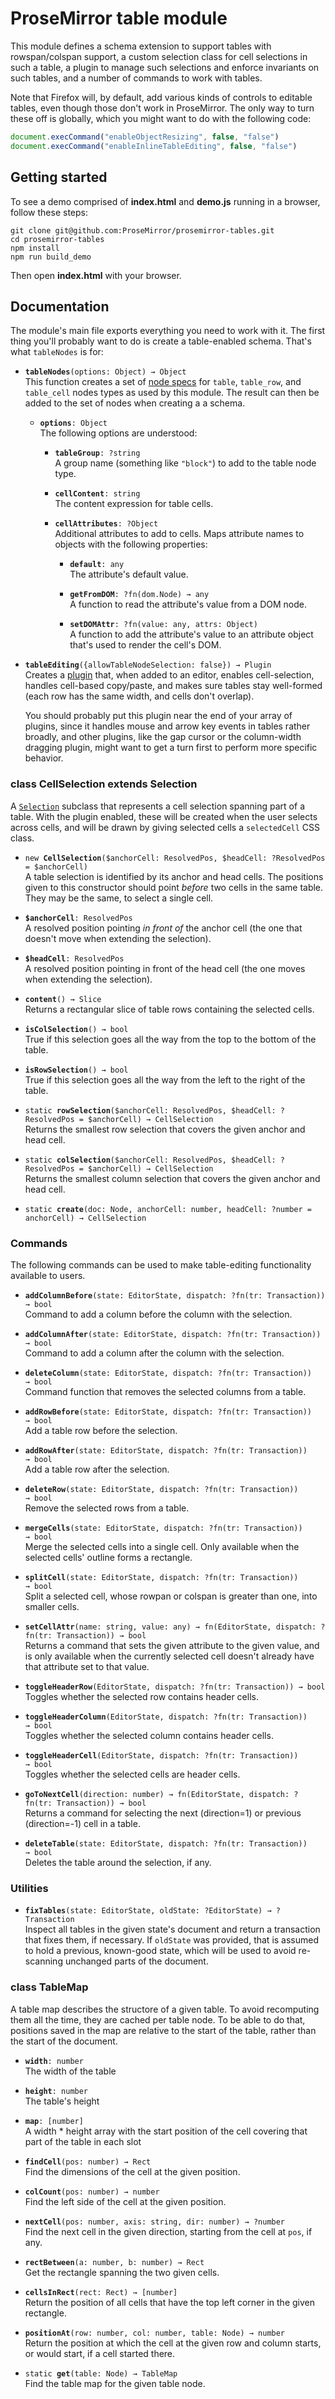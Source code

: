 # ProseMirror table module

This module defines a schema extension to support tables with
rowspan/colspan support, a custom selection class for cell selections
in such a table, a plugin to manage such selections and enforce
invariants on such tables, and a number of commands to work with
tables.

Note that Firefox will, by default, add various kinds of controls to
editable tables, even though those don't work in ProseMirror. The only
way to turn these off is globally, which you might want to do with the
following code:

```javascript
document.execCommand("enableObjectResizing", false, "false")
document.execCommand("enableInlineTableEditing", false, "false")
```

## Getting started 

To see a demo comprised of **index.html** and **demo.js** running in a browser, follow these steps:

```
git clone git@github.com:ProseMirror/prosemirror-tables.git
cd prosemirror-tables
npm install
npm run build_demo
```

Then open **index.html** with your browser. 

## Documentation

The module's main file exports everything you need to work with it.
The first thing you'll probably want to do is create a table-enabled
schema. That's what `tableNodes` is for:

 * **`tableNodes`**`(options: Object) → Object`\
   This function creates a set of [node
   specs](http://prosemirror.net/docs/ref/#model.SchemaSpec.nodes) for
   `table`, `table_row`, and `table_cell` nodes types as used by this
   module. The result can then be added to the set of nodes when
   creating a a schema.

    * **`options`**`: Object`\
      The following options are understood:

       * **`tableGroup`**`: ?string`\
         A group name (something like `"block"`) to add to the table
         node type.

       * **`cellContent`**`: string`\
         The content expression for table cells.

       * **`cellAttributes`**`: ?Object`\
         Additional attributes to add to cells. Maps attribute names to
         objects with the following properties:

          * **`default`**`: any`\
            The attribute's default value.

          * **`getFromDOM`**`: ?fn(dom.Node) → any`\
            A function to read the attribute's value from a DOM node.

          * **`setDOMAttr`**`: ?fn(value: any, attrs: Object)`\
            A function to add the attribute's value to an attribute
            object that's used to render the cell's DOM.


 * **`tableEditing`**`({allowTableNodeSelection: false}) → Plugin`\
   Creates a [plugin](http://prosemirror.net/docs/ref/#state.Plugin)
   that, when added to an editor, enables cell-selection, handles
   cell-based copy/paste, and makes sure tables stay well-formed (each
   row has the same width, and cells don't overlap).

   You should probably put this plugin near the end of your array of
   plugins, since it handles mouse and arrow key events in tables
   rather broadly, and other plugins, like the gap cursor or the
   column-width dragging plugin, might want to get a turn first to
   perform more specific behavior.


### class CellSelection extends Selection

A [`Selection`](http://prosemirror.net/docs/ref/#state.Selection)
subclass that represents a cell selection spanning part of a table.
With the plugin enabled, these will be created when the user
selects across cells, and will be drawn by giving selected cells a
`selectedCell` CSS class.

 * `new `**`CellSelection`**`($anchorCell: ResolvedPos, $headCell: ?ResolvedPos = $anchorCell)`\
   A table selection is identified by its anchor and head cells. The
   positions given to this constructor should point _before_ two
   cells in the same table. They may be the same, to select a single
   cell.

 * **`$anchorCell`**`: ResolvedPos`\
   A resolved position pointing _in front of_ the anchor cell (the one
   that doesn't move when extending the selection).

 * **`$headCell`**`: ResolvedPos`\
   A resolved position pointing in front of the head cell (the one
   moves when extending the selection).

 * **`content`**`() → Slice`\
   Returns a rectangular slice of table rows containing the selected
   cells.

 * **`isColSelection`**`() → bool`\
   True if this selection goes all the way from the top to the
   bottom of the table.

 * **`isRowSelection`**`() → bool`\
   True if this selection goes all the way from the left to the
   right of the table.

 * `static `**`rowSelection`**`($anchorCell: ResolvedPos, $headCell: ?ResolvedPos = $anchorCell) → CellSelection`\
   Returns the smallest row selection that covers the given anchor
   and head cell.

 * `static `**`colSelection`**`($anchorCell: ResolvedPos, $headCell: ?ResolvedPos = $anchorCell) → CellSelection`\
   Returns the smallest column selection that covers the given anchor
   and head cell.

 * `static `**`create`**`(doc: Node, anchorCell: number, headCell: ?number = anchorCell) → CellSelection`


### Commands

The following commands can be used to make table-editing functionality
available to users.

 * **`addColumnBefore`**`(state: EditorState, dispatch: ?fn(tr: Transaction)) → bool`\
   Command to add a column before the column with the selection.


 * **`addColumnAfter`**`(state: EditorState, dispatch: ?fn(tr: Transaction)) → bool`\
   Command to add a column after the column with the selection.


 * **`deleteColumn`**`(state: EditorState, dispatch: ?fn(tr: Transaction)) → bool`\
   Command function that removes the selected columns from a table.


 * **`addRowBefore`**`(state: EditorState, dispatch: ?fn(tr: Transaction)) → bool`\
   Add a table row before the selection.


 * **`addRowAfter`**`(state: EditorState, dispatch: ?fn(tr: Transaction)) → bool`\
   Add a table row after the selection.


 * **`deleteRow`**`(state: EditorState, dispatch: ?fn(tr: Transaction)) → bool`\
   Remove the selected rows from a table.


 * **`mergeCells`**`(state: EditorState, dispatch: ?fn(tr: Transaction)) → bool`\
   Merge the selected cells into a single cell. Only available when
   the selected cells' outline forms a rectangle.


 * **`splitCell`**`(state: EditorState, dispatch: ?fn(tr: Transaction)) → bool`\
   Split a selected cell, whose rowpan or colspan is greater than one,
   into smaller cells.


 * **`setCellAttr`**`(name: string, value: any) → fn(EditorState, dispatch: ?fn(tr: Transaction)) → bool`\
   Returns a command that sets the given attribute to the given value,
   and is only available when the currently selected cell doesn't
   already have that attribute set to that value.


 * **`toggleHeaderRow`**`(EditorState, dispatch: ?fn(tr: Transaction)) → bool`\
   Toggles whether the selected row contains header cells.


 * **`toggleHeaderColumn`**`(EditorState, dispatch: ?fn(tr: Transaction)) → bool`\
   Toggles whether the selected column contains header cells.


 * **`toggleHeaderCell`**`(EditorState, dispatch: ?fn(tr: Transaction)) → bool`\
   Toggles whether the selected cells are header cells.


 * **`goToNextCell`**`(direction: number) → fn(EditorState, dispatch: ?fn(tr: Transaction)) → bool`\
   Returns a command for selecting the next (direction=1) or previous
   (direction=-1) cell in a table.


 * **`deleteTable`**`(state: EditorState, dispatch: ?fn(tr: Transaction)) → bool`\
   Deletes the table around the selection, if any.


### Utilities

 * **`fixTables`**`(state: EditorState, oldState: ?EditorState) → ?Transaction`\
   Inspect all tables in the given state's document and return a
   transaction that fixes them, if necessary. If `oldState` was
   provided, that is assumed to hold a previous, known-good state,
   which will be used to avoid re-scanning unchanged parts of the
   document.


### class TableMap

A table map describes the structore of a given table. To avoid
recomputing them all the time, they are cached per table node. To
be able to do that, positions saved in the map are relative to the
start of the table, rather than the start of the document.

 * **`width`**`: number`\
   The width of the table

 * **`height`**`: number`\
   The table's height

 * **`map`**`: [number]`\
   A width * height array with the start position of
   the cell covering that part of the table in each slot

 * **`findCell`**`(pos: number) → Rect`\
   Find the dimensions of the cell at the given position.

 * **`colCount`**`(pos: number) → number`\
   Find the left side of the cell at the given position.

 * **`nextCell`**`(pos: number, axis: string, dir: number) → ?number`\
   Find the next cell in the given direction, starting from the cell
   at `pos`, if any.

 * **`rectBetween`**`(a: number, b: number) → Rect`\
   Get the rectangle spanning the two given cells.

 * **`cellsInRect`**`(rect: Rect) → [number]`\
   Return the position of all cells that have the top left corner in
   the given rectangle.

 * **`positionAt`**`(row: number, col: number, table: Node) → number`\
   Return the position at which the cell at the given row and column
   starts, or would start, if a cell started there.

 * `static `**`get`**`(table: Node) → TableMap`\
   Find the table map for the given table node.


